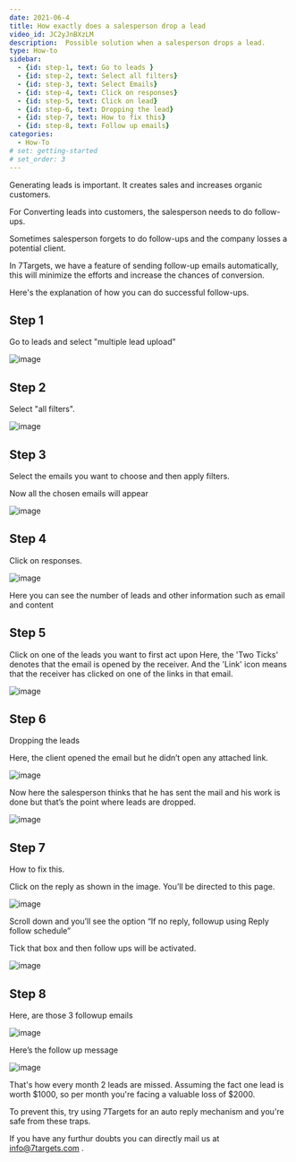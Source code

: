 ```yaml
---
date: 2021-06-4
title: How exactly does a salesperson drop a lead
video_id: JC2yJnBXzLM
description:  Possible solution when a salesperson drops a lead.
type: How-to
sidebar:
  - {id: step-1, text: Go to leads }
  - {id: step-2, text: Select all filters}
  - {id: step-3, text: Select Emails}
  - {id: step-4, text: Click on responses}
  - {id: step-5, text: Click on lead}
  - {id: step-6, text: Dropping the lead}
  - {id: step-7, text: How to fix this}
  - {id: step-8, text: Follow up emails}
categories:
  - How-To
# set: getting-started
# set_order: 3
---
```



Generating leads is important. It creates sales and increases organic customers.

For Converting leads into customers, the salesperson needs to do follow-ups.

Sometimes salesperson forgets to do follow-ups and the company losses a potential client.

In 7Targets, we have a feature of sending follow-up emails automatically, this will minimize the efforts and increase the chances of conversion.

Here's the explanation of how you can do successful follow-ups.




## Step 1
Go to leads and select "multiple lead upload" 


![image](../../images/Dropped-lead-1.png)

## Step 2
Select "all filters".


![image](../../images/Dropped-lead-2.png)


## Step 3

Select the emails you want to choose and then apply filters.

Now all the chosen emails will appear

![image](../../images/Dropped-lead-3.png)




## Step 4

Click on responses.

![image](../../images/Dropped-lead-4.png)

Here you can see the number of leads and other information such as email and content 



## Step 5

Click on one of the leads you want to first act upon
Here, the 'Two Ticks' denotes that the email is opened by the receiver. And the 'Link' icon means that the receiver has clicked on one of the links in that email.


![image](../../images/Dropped-lead-5.png)

## Step 6

Dropping the leads

Here, the client opened the email but he didn’t open any attached link.


![image](../../images/Dropped-lead-6.png)

Now here the salesperson thinks that he has sent the mail and his work is done but that’s the point where leads are dropped.

![image](../../images/Dropped-lead-7.png)

## Step 7
How to fix this.

Click on the reply as shown in the image.
You’ll be directed to this page.

![image](../../images/Dropped-lead-8.png)

Scroll down and you’ll see the option “If no reply, followup using Reply follow schedule”

Tick that box and then follow ups will be activated.

![image](../../images/Dropped-lead-9.png)


## Step 8

Here, are those 3 followup emails

![image](../../images/Dropped-lead-10.png)

Here’s the follow up message

![image](../../images/Dropped-lead-11.png)

That's how every month 2 leads are missed. Assuming the fact one lead is worth $1000, so per month you're facing a valuable loss of $2000.


To prevent this, try using 7Targets for an auto reply mechanism and you're safe from these traps.

If you have any furthur doubts you can directly mail us at info@7targets.com .

